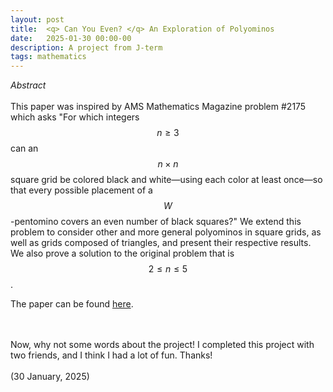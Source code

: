 ```yaml
---
layout: post
title:  <q> Can You Even? </q> An Exploration of Polyominos
date:   2025-01-30 00:00-00
description: A project from J-term
tags: mathematics
---
```


<i> Abstract </i>
<br>
<br>
This paper was inspired by AMS Mathematics Magazine problem #2175 which asks "For which integers $$n\geq 3$$ can an $$n\times n$$ square grid be colored black and white—using each color at least once—so that every possible placement of a $$W$$-pentomino covers an even number of black squares?" We extend this problem to consider other and more general polyominos in square grids, as well as grids composed of triangles, and present their respective results. We also prove a solution to the original problem that is $$2\leq n\leq 5$$.

<p> The paper can be found <a href="https://quadcryo.github.io/quadcryo/assets/pdf/jackson_medved_relyea_polyominos.pdf">here</a>.</p>
<br>
<br>
Now, why not some words about the project! I completed this project with two friends, and I think I had a lot of fun. Thanks!
<br>
<br>
(30 January, 2025)